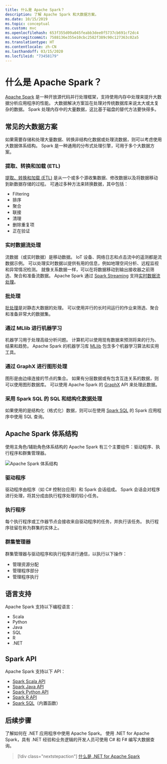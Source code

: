 ```yaml
---
title: 什么是 Apache Spark？
description: 了解 Apache Spark 和大数据方案。
ms.date: 10/15/2019
ms.topic: conceptual
ms.custom: mvc
ms.openlocfilehash: 653f355d09a045feabb3dee0f5737cb691cf2dc4
ms.sourcegitcommit: 7588136e355e10cbc2582f389c90c127363c02a5
ms.translationtype: HT
ms.contentlocale: zh-CN
ms.lasthandoff: 03/15/2020
ms.locfileid: "73458179"
---
```

# <a name="what-is-apache-spark"></a>什么是 Apache Spark？

[Apache Spark](https://spark.apache.org/) 是一种开放源代码并行处理框架，支持使用内存中处理来提升大数据分析应用程序的性能。 大数据解决方案旨在处理对传统数据库来说太大或太复杂的数据。 Spark 处理内存中的大量数据，这比基于磁盘的替代方法要快得多。

## <a name="common-big-data-scenarios"></a>常见的大数据方案

如果需要存储和处理大量数据、转换非结构化数据或处理流数据，则可以考虑使用大数据体系结构。 Spark 是一种通用的分布式处理引擎，可用于多个大数据方案。

### <a name="extract-transform-and-load-etl"></a>提取、转换和加载 (ETL)

[提取、转换和加载 (ETL)](/azure/architecture/data-guide/relational-data/etl) 是从一个或多个源收集数据、修改数据以及将数据移动到新数据存储的过程。 可通过多种方法来转换数据，其中包括：

* Filtering
* 排序
* 聚合
* 联接
* 清理
* 删除重复项
* 正在验证

### <a name="real-time-data-stream-processing"></a>实时数据流处理

流数据（或实时数据）是移动数据。 IoT 设备、网络日志和点击流中的遥测都是流数据示例。 可以处理实时数据以提供有用的信息，例如地理空间分析、远程监视和异常情况检测。 就像关系数据一样，可以在将数据移动到输出接收器之前筛选、聚合和准备流数据。 Apache Spark 通过 [Spark Streaming](https://spark.apache.org/streaming/) 支持[实时数据流处理](/azure/architecture/data-guide/big-data/real-time-processing)。

### <a name="batch-processing"></a>批处理

[批处理](/azure/architecture/data-guide/big-data/batch-processing)是对静态大数据的处理。 可以使用并行的长时间运行的作业来筛选、聚合和准备非常大的数据集。

### <a name="machine-learning-through-mllib"></a>通过 MLlib 进行机器学习

机器学习用于处理高级分析问题。 计算机可以使用现有数据来预测将来的行为、结果和趋势。 Apache Spark 的机器学习库 [MLlib](https://spark.apache.org/mllib/) 包含多个机器学习算法和实用工具。

### <a name="graph-processing-through-graphx"></a>通过 GraphX 进行图形处理

图形是由边缘连接的节点的集合。 如果有分层数据或有包含互连关系的数据，则可以使用图形数据库。 可以使用 Apache Spark 的 [GraphX](https://spark.apache.org/graphx/) API 来处理此数据。

### <a name="sql-and-structured-data-processing-with-spark-sql"></a>采用 Spark SQL 的 SQL 和结构化数据处理

如果使用的是结构化（格式化）数据，则可以在使用 [Spark SQL](https://spark.apache.org/sql/) 的 Spark 应用程序中使用 SQL 查询。

## <a name="apache-spark-architecture"></a>Apache Spark 体系结构

使用主角色/辅助角色体系结构的 Apache Spark 有三个主要组件：驱动程序、执行程序和群集管理器。

![Apache Spark 体系结构](media/spark-architecture.png)

### <a name="driver"></a>驱动程序

驱动程序由程序（如 C# 控制台应用）和 Spark 会话组成。 Spark 会话会对程序进行处理，将其分成由执行程序处理的较小任务。

### <a name="executors"></a>执行程序

每个执行程序或工作器节点会接收来自驱动程序的任务，并执行该任务。 执行程序驻留在称为群集的实体上。

### <a name="cluster-manager"></a>群集管理器

群集管理器与驱动程序和执行程序进行通信，以执行以下操作：

* 管理资源分配
* 管理程序部分
* 管理程序执行

## <a name="language-support"></a>语言支持

Apache Spark 支持以下编程语言：

* Scala
* Python
* Java
* SQL
* R
* .NET

## <a name="spark-apis"></a>Spark API

Apache Spark 支持以下 API：

* [Spark Scala API](https://spark.apache.org/docs/2.2.0/api/scala/index.html)
* [Spark Java API](https://spark.apache.org/docs/2.2.0/api/java/index.html)
* [Spark Python API](https://spark.apache.org/docs/2.2.0/api/python/index.html)
* [Spark R API](https://spark.apache.org/docs/2.2.0/api/R/index.html)
* [Spark SQL](https://spark.apache.org/docs/latest/api/sql/index.html)（内置函数）

## <a name="next-steps"></a>后续步骤

了解如何在 .NET 应用程序中使用 Apache Spark。 使用 .NET for Apache Spark，具有 .NET 经验和业务逻辑的开发人员可使用 C# 和 F# 编写大数据查询。
> [!div class="nextstepaction"]
> [什么是 .NET for Apache Spark](what-is-apache-spark-dotnet.md)
